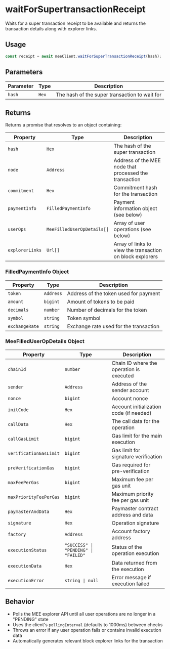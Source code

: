 # waitForSupertransactionReceipt

Waits for a super transaction receipt to be available and returns the transaction details along with explorer links.

## Usage

```typescript
const receipt = await meeClient.waitForSuperTransactionReceipt(hash);
```

## Parameters

| Parameter | Type | Description |
| --------- | ---- | ----------- |
| `hash` | `Hex` | The hash of the super transaction to wait for |

## Returns

Returns a promise that resolves to an object containing:

| Property | Type | Description |
| -------- | ---- | ----------- |
| `hash` | `Hex` | The hash of the super transaction |
| `node` | `Address` | Address of the MEE node that processed the transaction |
| `commitment` | `Hex` | Commitment hash for the transaction |
| `paymentInfo` | `FilledPaymentInfo` | Payment information object (see below) |
| `userOps` | `MeeFilledUserOpDetails[]` | Array of user operations (see below) |
| `explorerLinks` | `Url[]` | Array of links to view the transaction on block explorers |

### FilledPaymentInfo Object

| Property | Type | Description |
| -------- | ---- | ----------- |
| `token` | `Address` | Address of the token used for payment |
| `amount` | `bigint` | Amount of tokens to be paid |
| `decimals` | `number` | Number of decimals for the token |
| `symbol` | `string` | Token symbol |
| `exchangeRate` | `string` | Exchange rate used for the transaction |

### MeeFilledUserOpDetails Object

| Property | Type | Description |
| -------- | ---- | ----------- |
| `chainId` | `number` | Chain ID where the operation is executed |
| `sender` | `Address` | Address of the sender account |
| `nonce` | `bigint` | Account nonce |
| `initCode` | `Hex` | Account initialization code (if needed) |
| `callData` | `Hex` | The call data for the operation |
| `callGasLimit` | `bigint` | Gas limit for the main execution |
| `verificationGasLimit` | `bigint` | Gas limit for signature verification |
| `preVerificationGas` | `bigint` | Gas required for pre-verification |
| `maxFeePerGas` | `bigint` | Maximum fee per gas unit |
| `maxPriorityFeePerGas` | `bigint` | Maximum priority fee per gas unit |
| `paymasterAndData` | `Hex` | Paymaster contract address and data |
| `signature` | `Hex` | Operation signature |
| `factory` | `Address` | Account factory address |
| `executionStatus` | `"SUCCESS" \| "PENDING" \| "FAILED"` | Status of the operation execution |
| `executionData` | `Hex` | Data returned from the execution |
| `executionError` | `string \| null` | Error message if execution failed |

## Behavior

- Polls the MEE explorer API until all user operations are no longer in a "PENDING" state
- Uses the client's `pollingInterval` (defaults to 1000ms) between checks
- Throws an error if any user operation fails or contains invalid execution data
- Automatically generates relevant block explorer links for the transaction